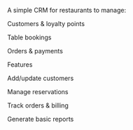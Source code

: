 

A simple CRM for restaurants to manage:

Customers & loyalty points

Table bookings

Orders & payments

Features

Add/update customers

Manage reservations

Track orders & billing

Generate basic reports



